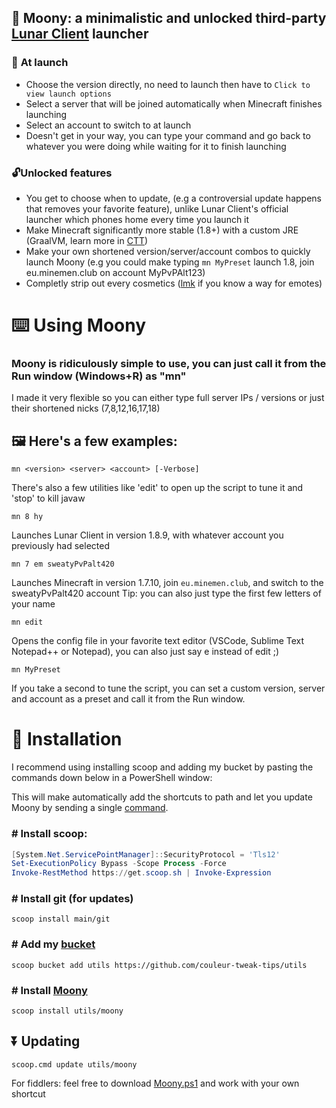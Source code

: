 ## 🌙 **Moony**: a minimalistic and unlocked third-party [Lunar Client](https://lunarclient.com) launcher

### 🚀 **At launch**
* Choose the version directly, no need to launch then have to ``Click to view launch options``
* Select a server that will be joined automatically when Minecraft finishes launching
* Select an account to switch to at launch
* Doesn't get in your way, you can type your command and go back to whatever you were doing while waiting for it to finish launching
### 🔓**Unlocked features**
* You get to choose when to update, (e.g a controversial update happens that removes your favorite feature), unlike Lunar Client's official launcher which phones home every time you launch it
* Make Minecraft significantly more stable (1.8+) with a custom JRE (GraalVM, learn more in [CTT](http://dsc.gg/CTT))
* Make your own shortened version/server/account combos to quickly launch Moony (e.g you could make typing `mn MyPreset` launch 1.8, join eu.minemen.club on account MyPvPAlt123)
* Completly strip out every cosmetics ([lmk](https://t.me/Couleur) if you know a way for emotes)

# ⌨️ Using Moony
### Moony is ridiculously simple to use, you can just call it from the Run window (Windows+R) as "mn"
I made it very flexible so you can either type full server IPs / versions or just their shortened nicks (7,8,12,16,17,18)

## 🖼 Here's a few examples:

```
mn <version> <server> <account> [-Verbose]
```

 There's also a few utilities like 'edit' to open up the script to tune it and 'stop' to kill javaw
```
mn 8 hy
```
 Launches Lunar Client in version 1.8.9, with whatever account you previously had selected

```
mn 7 em sweatyPvPalt420
```
 Launches Minecraft in version 1.7.10, join ``eu.minemen.club``, and switch to the sweatyPvPalt420 account
 Tip: you can also just type the first few letters of your name
```
mn edit
```
 Opens the config file in your favorite text editor (VSCode, Sublime Text Notepad++ or Notepad), you can also just say e instead of edit ;)
```
mn MyPreset
```
 If you take a second to tune the script, you can set a custom version, server and account as a preset and call it from the Run window.

# 🥄 Installation

I recommend using installing scoop and adding my bucket by pasting the commands down below in a PowerShell window:

This will make automatically add the shortcuts to path and let you update Moony by sending a single [command](#-updating).

### \# Install scoop:
```PowerShell
[System.Net.ServicePointManager]::SecurityProtocol = 'Tls12'
Set-ExecutionPolicy Bypass -Scope Process -Force
Invoke-RestMethod https://get.scoop.sh | Invoke-Expression
```

### \# Install git (for updates)
```
scoop install main/git
```
### \# Add my [bucket](https://github.com/couleur-tweak-tips/utils)
```
scoop bucket add utils https://github.com/couleur-tweak-tips/utils
```
### \# Install [Moony](https://github.com/couleur-tweak-tips/utils/blob/main/bucket/Moony.json)
```
scoop install utils/moony
```


## ⏬ Updating

```
scoop.cmd update utils/moony
```

For fiddlers: feel free to download [Moony.ps1](https://github.com/couleur-tweak-tips/Moony/blob/main/Moony.ps1) and work with your own shortcut